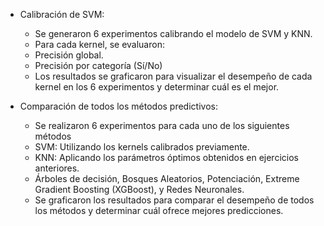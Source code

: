 - Calibración de SVM:

  - Se generaron 6 experimentos calibrando el modelo de SVM y KNN.
  - Para cada kernel, se evaluaron:
  - Precisión global.
  - Precisión por categoría (Sí/No)
  - Los resultados se graficaron para visualizar el desempeño de cada kernel en los 6 experimentos y determinar cuál es el mejor.
    
- Comparación de todos los métodos predictivos:

  - Se realizaron 6 experimentos para cada uno de los siguientes métodos
  - SVM: Utilizando los kernels calibrados previamente.
  - KNN: Aplicando los parámetros óptimos obtenidos en ejercicios anteriores.
  - Árboles de decisión, Bosques Aleatorios, Potenciación, Extreme Gradient Boosting (XGBoost), y Redes Neuronales.
  - Se graficaron los resultados para comparar el desempeño de todos los métodos y determinar cuál ofrece mejores predicciones.
